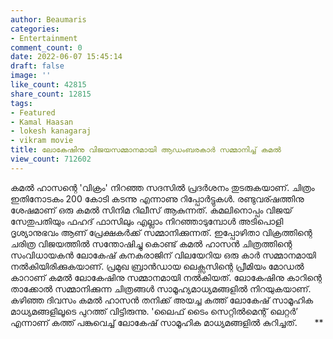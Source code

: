```yaml
---
author: Beaumaris
categories:
- Entertainment
comment_count: 0
date: 2022-06-07 15:45:14
draft: false
image: ''
like_count: 42815
share_count: 12815
tags:
- Featured
- Kamal Haasan
- lokesh kanagaraj
- vikram movie
title: ലോകേഷിനു വിജയസമ്മാനമായി ആഡംബരകാർ സമ്മാനിച്ച് കമൽ
view_count: 712602
---
```


കമൽ ഹാസന്റെ 'വിക്രം' നിറഞ്ഞ സദസിൽ പ്രദർശനം തുടരുകയാണ്. ചിത്രം ഇതിനോടകം 200 കോടി കടന്നു എന്നാണു റിപ്പോർട്ടുകൾ. രണ്ടുവര്ഷത്തിനു ശേഷമാണ് ഒരു കമൽ സിനിമ റിലീസ് ആകുന്നത്. കമലിനൊപ്പം വിജയ് സേതുപതിയും ഫഹദ് ഫാസിലും എല്ലാം നിറഞ്ഞാടുമ്പോൾ അടിപൊളി ദൃശ്യാനുഭവം ആണ് പ്രേക്ഷകർക്ക് സമ്മാനിക്കുന്നത്. ഇപ്പോഴിതാ വിക്രത്തിന്റെ ചരിത്ര വിജയത്തിൽ സന്തോഷിച്ചു കൊണ്ട് കമൽ ഹാസൻ ചിത്രത്തിന്റെ സംവിധായകൻ ലോകേഷ് കനകരാജിന് വിലയേറിയ ഒരു കാർ സമ്മാനമായി നൽകിയിരിക്കുകയാണ്. പ്രമുഖ ബ്രാൻഡായ ലെക്സസിന്റെ പ്രീമിയം മോഡൽ കാറാണ് കമൽ ലോകേഷിനു സമ്മാനമായി നൽകിയത്. ലോകേഷിനു കാറിന്റെ താക്കോൽ സമ്മാനിക്കുന്ന ചിത്രങ്ങൾ സാമൂഹ്യമാധ്യമങ്ങളിൽ നിറയുകയാണ്. കഴിഞ്ഞ ദിവസം കമൽ ഹാസൻ തനിക്ക് അയച്ച കത്ത് ലോകേഷ് സാമൂഹിക മാധ്യമങ്ങളിലൂടെ പുറത്ത് വിട്ടിരുന്നു. 'ലൈഫ് ടൈം സെറ്റില്‍മെന്റ് ലെറ്റര്‍’ എന്നാണ് കത്ത് പങ്കുവെച്ച് ലോകേഷ് സാമൂഹിക മാധ്യമങ്ങളിൽ കുറിച്ചത്. &nbsp; &nbsp; &nbsp; **